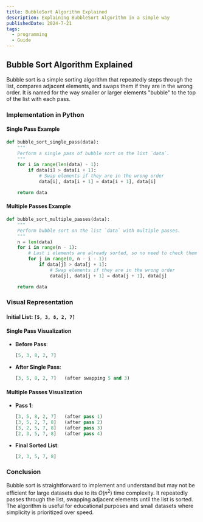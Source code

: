 ```yaml
---
title: BubbleSort Algorithm Explained
description: Explaining BubbleSort Algorithm in a simple way
publishedDate: 2024-7-21
tags:
  - programming
  - Guide
---
```


## Bubble Sort Algorithm Explained

Bubble sort is a simple sorting algorithm that repeatedly steps through the list, compares adjacent elements, and swaps them if they are in the wrong order. It is named for the way smaller or larger elements "bubble" to the top of the list with each pass.

### Implementation in Python

#### Single Pass Example

```python
def bubble_sort_single_pass(data):
    """
    Perform a single pass of bubble sort on the list `data`.
    """
    for i in range(len(data) - 1):
        if data[i] > data[i + 1]:
            # Swap elements if they are in the wrong order
            data[i], data[i + 1] = data[i + 1], data[i]

    return data
```

#### Multiple Passes Example

```python
def bubble_sort_multiple_passes(data):
    """
    Perform bubble sort on the list `data` with multiple passes.
    """
    n = len(data)
    for i in range(n - 1):
        # Last i elements are already sorted, so no need to check them
        for j in range(0, n - i - 1):
            if data[j] > data[j + 1]:
                # Swap elements if they are in the wrong order
                data[j], data[j + 1] = data[j + 1], data[j]

    return data
```

### Visual Representation

#### Initial List: `[5, 3, 8, 2, 7]`

#### Single Pass Visualization

- **Before Pass**:

  ```python
  [5, 3, 8, 2, 7]
  ```

- **After Single Pass**:
  ```python
  [3, 5, 8, 2, 7]   (after swapping 5 and 3)
  ```

#### Multiple Passes Visualization

- **Pass 1**:

  ```python
  [3, 5, 8, 2, 7]   (after pass 1)
  [3, 5, 2, 7, 8]   (after pass 2)
  [3, 2, 5, 7, 8]   (after pass 3)
  [2, 3, 5, 7, 8]   (after pass 4)
  ```

- **Final Sorted List**:
  ```python
  [2, 3, 5, 7, 8]
  ```

### Conclusion

Bubble sort is straightforward to implement and understand but may not be efficient for large datasets due to its $O(n^2)$ time complexity. It repeatedly passes through the list, swapping adjacent elements until the list is sorted. The algorithm is useful for educational purposes and small datasets where simplicity is prioritized over speed.
